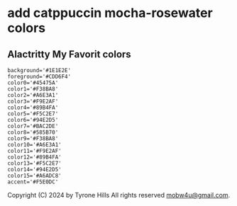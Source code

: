 # add catppuccin mocha-rosewater colors

## Alactritty My Favorit colors
    
    background='#1E1E2E'
    foreground='#CDD6F4'
    color0='#45475A'
    color1='#F38BA8'
    color2='#A6E3A1'
    color3='#F9E2AF'
    color4='#89B4FA'
    color5='#F5C2E7'
    color6='#94E2D5'
    color7='#BAC2DE'
    color8='#585B70'
    color9='#F38BA8'
    color10='#A6E3A1'
    color11='#F9E2AF'
    color12='#89B4FA'
    color13='#F5C2E7'
    color14='#94E2D5'
    color15='#A6ADC8'
    accent='#F5E0DC'

Copyright (C) 2024 by Tyrone Hills All rights reserved <mobw4u@gmail.com>.
